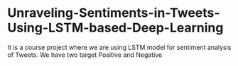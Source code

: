 # Unraveling-Sentiments-in-Tweets-Using-LSTM-based-Deep-Learning
It is a course project where we are using LSTM model for sentiment analysis of Tweets. We have two target Positive and Negative
